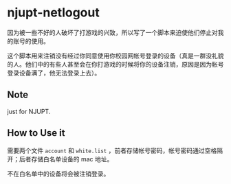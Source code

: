 # njupt-netlogout

因为被一些不好的人破坏了打游戏的兴致，所以写了一个脚本来迫使他们停止对我的账号的使用。

这个脚本用来注销没有经过你同意使用你校园网帐号登录的设备（真是一群没礼貌的人。他们中的有些人甚至会在你打游戏的时候将你的设备注销，原因是因为帐号登录设备满了，他无法登录上去）。

## Note

just for NJUPT.

## How to Use it

需要两个文件 `account` 和 `white.list` ，前者存储帐号密码，帐号密码通过空格隔开；后者存储白名单设备的 mac 地址。

不在白名单中的设备将会被注销登录。

